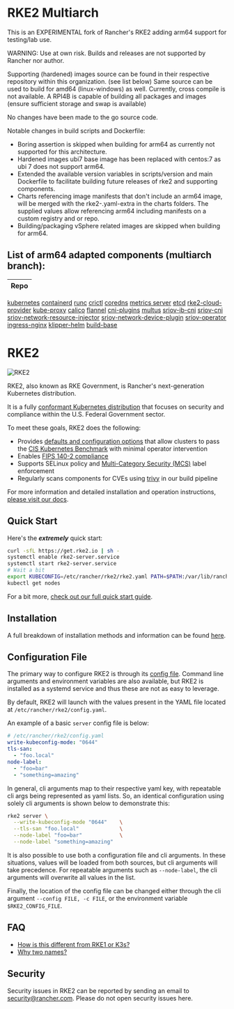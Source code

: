 # RKE2 Multiarch

This is an EXPERIMENTAL fork of Rancher's RKE2 adding arm64 support for testing/lab use.

WARNING: Use at own risk. Builds and releases are not supported by Rancher nor author.


Supporting (hardened) images source can be found in their respective repository within this organization. (see list below)
Same source can be used to build for amd64 (linux-windows) as well. Currently, cross compile is not available. A RPI4B is capable of building all packages and images (ensure sufficient storage and swap is available)

No changes have been made to the go source code.

Notable changes in build scripts and Dockerfile:

- Boring assertion is skipped when building for arm64 as currently not supported for this architecture.
- Hardened images ubi7 base image has been replaced with centos:7 as ubi 7 does not support arm64.
- Extended the available version variables in scripts/version and main Dockerfile to facilitate building future releases of rke2 and supporting components.
- Charts referencing image manifests that don't include an arm64 image, will be merged with the rke2-<name>.yaml-extra in the charts folders. The supplied values allow referencing arm64 including manifests on a custom registry and or repo.
- Building/packaging vSphere related images are skipped when building for arm64.

## List of arm64 adapted components (multiarch branch):

Repo |
---- |
[kubernetes](https://github.com/tomdb-be/image-build-kubernetes)
[containerd](https://github.com/tomdb-be/image-build-containerd)
[runc](https://github.com/tomdb-be/image-build-runc)
[crictl](https://github.com/tomdb-be/image-build-crictl)
[coredns](https://github.com/tomdb-be/image-build-coredns)
[metrics server](https://github.com/tomdb-be/image-build-k8s-metrics-server)
[etcd](https://github.com/tomdb-be/image-build-etcd)
[rke2-cloud-provider](https://github.com/tomdb-be/image-build-rke2-cloud-provider)
[kube-proxy](https://github.com/tomdb-be/image-build-kube-proxy)
[calico](https://github.com/tomdb-be/image-build-calico)
[flannel](https://github.com/tomdb-be/image-build-flannel)
[cni-plugins](https://github.com/tomdb-be/image-build-cni-plugins)
[multus](https://github.com/tomdb-be/image-build-multus)
[sriov-ib-cni](https://github.com/tomdb-be/image-build-ib-sriov-cni)
[sriov-cni](https://github.com/tomdb-be/image-build-sriov-cni)
[sriov-network-resource-injector](https://github.com/tomdb-be/image-build-sriov-network-resources-injector)
[sriov-network-device-plugin](https://github.com/tomdb-be/image-build-sriov-network-device-plugin)
[sriov-operator](https://github.com/tomdb-be/image-build-sriov-operator)
[ingress-nginx](https://github.com/tomdb-be/nginx-ingress)
[klipper-helm](https://github.com/tomdb-be/klipper-helm)
[build-base](https://github.com/tomdb-be/image-build-base)


# RKE2
![RKE2](docs/assets/logo-horizontal-rke.svg)

RKE2, also known as RKE Government, is Rancher's next-generation Kubernetes distribution.

It is a fully [conformant Kubernetes distribution](https://landscape.cncf.io/selected=rke-government) that focuses on security and compliance within the U.S. Federal Government sector.

To meet these goals, RKE2 does the following:

- Provides [defaults and configuration options](security/hardening_guide.md) that allow clusters to pass the [CIS Kubernetes Benchmark](security/cis_self_assessment.md) with minimal operator intervention
- Enables [FIPS 140-2 compliance](https://docs.rke2.io/security/fips_support/)
- Supports SELinux policy and [Multi-Category Security (MCS)](https://selinuxproject.org/page/NB_MLS) label enforcement
- Regularly scans components for CVEs using [trivy](https://github.com/aquasecurity/trivy) in our build pipeline

For more information and detailed installation and operation instructions, [please visit our docs](https://docs.rke2.io/).

## Quick Start
Here's the ***extremely*** quick start:
```sh
curl -sfL https://get.rke2.io | sh -
systemctl enable rke2-server.service
systemctl start rke2-server.service
# Wait a bit
export KUBECONFIG=/etc/rancher/rke2/rke2.yaml PATH=$PATH:/var/lib/rancher/rke2/bin
kubectl get nodes
```
For a bit more, [check out our full quick start guide](https://docs.rke2.io/install/quickstart/).

## Installation

A full breakdown of installation methods and information can be found [here](docs/install/methods.md).

## Configuration File

The primary way to configure RKE2 is through its [config file](https://docs.rke2.io/install/install_options/install_options/#configuration-file). Command line arguments and environment variables are also available, but RKE2 is installed as a systemd service and thus these are not as easy to leverage.

By default, RKE2 will launch with the values present in the YAML file located at `/etc/rancher/rke2/config.yaml`.

An example of a basic `server` config file is below:

```yaml
# /etc/rancher/rke2/config.yaml
write-kubeconfig-mode: "0644"
tls-san:
  - "foo.local"
node-label:
  - "foo=bar"
  - "something=amazing"
```

In general, cli arguments map to their respective yaml key, with repeatable cli args being represented as yaml lists. So, an identical configuration using solely cli arguments is shown below to demonstrate this:

```bash
rke2 server \
  --write-kubeconfig-mode "0644"    \
  --tls-san "foo.local"             \
  --node-label "foo=bar"            \
  --node-label "something=amazing"
```

It is also possible to use both a configuration file and cli arguments.  In these situations, values will be loaded from both sources, but cli arguments will take precedence.  For repeatable arguments such as `--node-label`, the cli arguments will overwrite all values in the list.

Finally, the location of the config file can be changed either through the cli argument `--config FILE, -c FILE`, or the environment variable `$RKE2_CONFIG_FILE`.

## FAQ

- [How is this different from RKE1 or K3s?](https://docs.rke2.io/#how-is-this-different-from-rke-or-k3s)
- [Why two names?](https://docs.rke2.io/#why-two-names)

## Security

Security issues in RKE2 can be reported by sending an email to [security@rancher.com](mailto:security@rancher.com). Please do not open security issues here.
